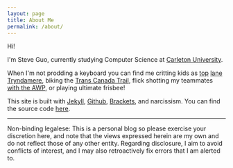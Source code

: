 ```yaml
---
layout: page
title: About Me
permalink: /about/
---
```


Hi!

I'm Steve Guo, currently studying Computer Science at [Carleton University](http://carleton.ca/).

When I'm not prodding a keyboard you can find me critting kids as [top][3la] [lane][lecarre] [Tryndamere][suchbot], biking the [Trans Canada Trail][trail], flick shotting my teammates [with the AWP][csgod], or playing ultimate frisbee!

This site is built with [Jekyll](http://jekyllrb.com/), [Github](https://github.com/), [Brackets](http://brackets.io/), and narcissism. You can find the source code [here](https://github.com/scguo/scguo.github.io).



---

Non-binding legalese: This is a personal blog so please exercise your discretion here, and note that the views expressed herein are my own and do not reflect those of any other entity. Regarding disclosure, I aim to avoid conflicts of interest, and I may also retroactively fix errors that I am alerted to.


[3la]: http://quickfind.kassad.in/profile/na/3La/
[lecarre]: http://quickfind.kassad.in/profile/na/LeCarre/
[suchbot]: http://quickfind.kassad.in/profile/na/SuchBot/
[trail]: http://tctrail.ca/
[csgod]: http://blog.counter-strike.net/